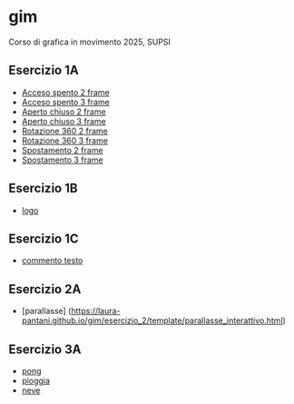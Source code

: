 # gim
Corso di grafica in movimento 2025, SUPSI  
  
## Esercizio 1A  
- [Acceso spento 2 frame](https://laura-pantani.github.io/gim/esercizio_1A/acceso_spento_2.html)  
- [Acceso spento 3 frame](https://laura-pantani.github.io/gim/esercizio_1A/acceso_spento_3.html)
- [Aperto chiuso 2 frame](https://laura-pantani.github.io/gim/esercizio_1A/aperto_chiuso_2.html)  
- [Aperto chiuso 3 frame](https://laura-pantani.github.io/gim/esercizio_1A/aperto_chiuso_3.html)
- [Rotazione 360 2 frame](https://laura-pantani.github.io/gim/esercizio_1A/rotazione_2.html)  
- [Rotazione 360 3 frame](https://laura-pantani.github.io/gim/esercizio_1A/rotazione_3.html)
- [Spostamento 2 frame](https://laura-pantani.github.io/gim/esercizio_1A/spostamento_2.html)  
- [Spostamento 3 frame](https://laura-pantani.github.io/gim/esercizio_1A/spostamento_2.html)

## Esercizio 1B
- [logo](https://laura-pantani.github.io/gim/esercizio_1B/logo_dnd.html)

## Esercizio 1C  
- [commento testo](https://laura-pantani.github.io/gim/esercizio_1C/commento_testo_es1C.md) 

## Esercizio 2A
- [parallasse] (https://laura-pantani.github.io/gim/esercizio_2/template/parallasse_interattivo.html)
## Esercizio 3A
- [pong](https://laura-pantani.github.io/gim/esercizio_3A/esempi/es03_pong/pong.html)
- [pioggia](https://laura-pantani.github.io/gim/esercizio_3A/esempi/es04_pioggia/pioggia.html)
- [neve]()

